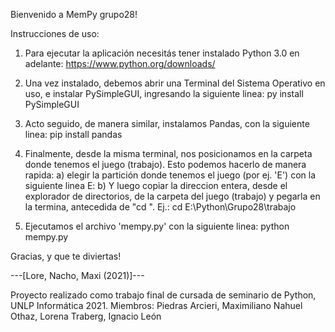 Bienvenido a MemPy grupo28!

Instrucciones de uso:
1) Para ejecutar la aplicación necesitás tener instalado Python 3.0 en adelante:
    https://www.python.org/downloads/

2) Una vez instalado, debemos abrir una Terminal del Sistema Operativo en uso, e instalar PySimpleGUI, ingresando la siguiente linea:
    py install PySimpleGUI

3) Acto seguido, de manera similar, instalamos Pandas, con la siguiente linea:
    pip install pandas
	
4) Finalmente, desde la misma terminal, nos posicionamos en la carpeta donde tenemos el juego (trabajo).
    Esto podemos hacerlo de manera rapida:
    a) elegir la partición donde tenemos el juego (por ej. 'E') con la siguiente linea
        E: 
    b) Y luego copiar la direccion entera, desde el explorador de directorios, de la carpeta del juego (trabajo) y pegarla en la termina, antecedida de "cd ". Ej.:
        cd E:\Python\Grupo28\trabajo

5) Ejecutamos el archivo 'mempy.py' con la siguiente linea:
    python mempy.py



Gracias, y que te diviertas!



---[Lore, Nacho, Maxi (2021)]---

Proyecto realizado como trabajo final de cursada de seminario de Python, UNLP Informática 2021.
Miembros:
Piedras Arcieri, Maximiliano Nahuel
Othaz, Lorena
Traberg, Ignacio León

